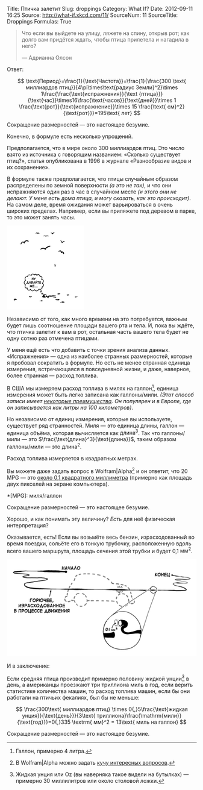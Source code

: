 Title: Птичка залетит
Slug: droppings
Category: What If?
Date: 2012-09-11 16:25
Source: http://what-if.xkcd.com/11/
SourceNum: 11
SourceTitle: Droppings
Formulas: True

> Что если вы выйдете на улицу, ляжете на спину, открыв рот; как долго вам придётся ждать, чтобы птица прилетела и нагадила в него?
>
> — Адрианна Олсон

Ответ:

$$ \text{Период}=\frac{1}{\text{Частота}}=\frac{1}{\frac{300 \text{ миллиардов птиц}}{4\pi\times\text{радиус Земли}^2}\times 1\frac{\frac{\text{испражнения}}{\text {птица}}}{\text{час}}\times16\frac{\text{часов}}{\text{дней}}\times 1 \frac{\text{рот}}{\text{испражнение}}\times 15 \frac{\text{ см}^2}{\text{рот}}}=195\text{ лет} $$

Сокращение размерностей — это настоящее безумие.

Конечно, в формуле есть несколько упрощений.

Предполагается, что в мире около 300 миллиардов птиц. Это число взято из источника с говорящим названием: «Сколько существует птиц?», статья опубликована в 1996 в журнале «Разнообразие видов и их сохранение».

В формуле также предполагается, что птицы случайным образом распределены по земной поверхности _(а это не так)_, и что они испражняются один раз в час в случайном месте _(и этого они не делают. У меня есть дома птица, и могу сказать, как это происходит)_. На самом деле, время ожидания может варьироваться в очень широких пределах. Например, если вы приляжете под деревом в парке, то это может занять часы.

![](/uploads/011-droppings/droppings_setup_ru.png "Вопрошающий ожидает, когда птичка залетит.")

Независимо от того, как много времени на это потребуется, важным будет лишь соотношение площади вашего рта и тела. И, пока вы ждёте, что птичка залетит к вам в рот, остальная часть вашего тела будет не одну сотню раз отмечена птицами.

У меня ещё есть что добавить с точки зрения анализа данных. «Испражнения» — одна из наиболее странных размерностей, которые я пробовал сократить в формуле. Но есть не менее странная единица измерения, встречающаяся в повседневной жизни, и даже, наверное, более странная — расход топлива.

В США мы измеряем расход топлива в милях на галлон[^1], единица измерения может быть легко записана как галлоны/мили. _(Этот способ записи имеет [некоторые преимущества](http://wheels.blogs.nytimes.com/2008/06/20/the-illusion-of-miles-per-gallon/). Он популярен и в Европе, где он записывается как литры на 100 километров)_.

Но независимо от единиц измерения, которые вы используете, существует ряд странностей. Миля — это единица длины, галлон — единица объёма, которая вычисляется как $\text{длина}^3$. Так что галлоны/мили — это $\frac{\text{длина}^3}{\text{длина}}$, таким образом галлоны/мили — это $\text{длина}^2$.

Расход топлива измеряется в квадратных метрах.

Вы можете даже задать вопрос в Wolfram|Alpha[^2] и он ответит, что 20 MPG — это [около 0,1 квадратного миллиметра](http://www.wolframalpha.com/input/?i=1%2F%2820+mile%2Fgallon%29+to+mm%5E2) (примерно как площадь двух пикселей на экране компьютера).

*[MPG]: миля/галлон

Сокращение размерностей — это настоящее безумие.

Хорошо, и как понимать эту величину? _Есть_ для неё физическая интерпретация?

Оказывается, есть! Если вы возьмёте весь бензин, израсходованный во время поездки, сольёте его в тонкую трубочку, расположенную вдоль всего вашего маршрута, площадь сечения этой трубки и будет 0,1 $\text{мм}^2$.

![](/uploads/011-droppings/droppings_car_ru.png "Изображение, показывающее трубку с топливом, положенную вдоль всего маршрута машины.")

И в заключение:

Если средняя птица производит примерно половину жидкой унции[^3] в день, а американцы проезжают три триллиона миль в год, если верить статистике количества машин, то расход топлива машин, если бы они работали на птичьих фекалиях, был бы не меньше:

$$ \frac{300\text{ миллиардов птиц} \times 0{,}5\frac{\text{жидкая унция}}{\text{день}}}{3\text{ триллиона}\frac{\mathrm{мили}}{\text{год}}}=0{,}335 \textrm{ мм}^2 = 13\text{ миль на галлон} $$

Сокращение размерностей — это настоящее безумие.

[^1]: Галлон, примерно 4 литра.
[^2]: В Wolfram|Alpha можно задать [кучу интересных вопросов](http://mashable.com/2009/05/17/wolfram-easter-eggs/).
[^3]: Жидкая унция или Oz (вы наверняка такое видели на бутылках) — примерно 30 миллилитров или около столовой ложки.

